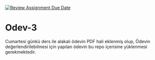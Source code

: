 [![Review Assignment Due Date](https://classroom.github.com/assets/deadline-readme-button-24ddc0f5d75046c5622901739e7c5dd533143b0c8e959d652212380cedb1ea36.svg)](https://classroom.github.com/a/-DmW4XSl)
# Odev-3
Cumartesi günkü ders ile alakalı ödevin PDF hali eklenmiş olup, Ödevin değerlendirilebilmesi için yapılan ödevin bu repo içerisine yüklenmesi gerekmektedir.
